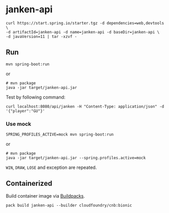 # janken-api

```
curl https://start.spring.io/starter.tgz -d dependencies=web,devtools \
-d artifactId=janken-api -d name=janken-api -d baseDir=janken-api \
-d javaVersion=11 | tar -xzvf -
```

## Run

```
mvn spring-boot:run
```

or

```
# mvn package
java -jar target/janken-api.jar
```

Test by following command:

```
curl localhost:8080/api/janken -H "Content-Type: application/json" -d '{"player":"GU"}'
```

### Use mock

```
SPRING_PROFILES_ACTIVE=mock mvn spring-boot:run
```

or

```
# mvn package
java -jar target/janken-api.jar --spring.profiles.active=mock
```

`WIN`, `DRAW`, `LOSE` and exception are repeated.

## Containerized

Build container image via [Buildpacks](https://buildpacks.io/).

```
pack build janken-api --builder cloudfoundry/cnb:bionic
```
